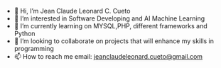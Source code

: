 - 👋 Hi, I’m Jean Claude Leonard C. Cueto
- 👀 I’m interested in Software Developing and AI Machine Learning  
- 🌱 I’m currently learning on MYSQL,PHP, different frameworks and Python
- 💞️ I’m looking to collaborate on projects that will enhance my skills in programming
- 📫 How to reach me email: jeanclaudeleonard.cueto@gmail.com


<!---
Cueto0725/Cueto0725 is a ✨ special ✨ repository because its `README.md` (this file) appears on your GitHub profile.
You can click the Preview link to take a look at your changes.
--->
